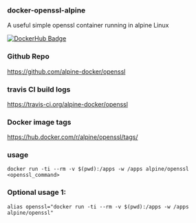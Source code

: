 ### docker-openssl-alpine

A useful simple openssl container running in alpine Linux

[![DockerHub Badge](http://dockeri.co/image/alpine/openssl)](https://hub.docker.com/r/alpine/openssl/)

### Github Repo

https://github.com/alpine-docker/openssl

### travis CI build logs

https://travis-ci.org/alpine-docker/openssl

### Docker image tags

https://hub.docker.com/r/alpine/openssl/tags/

### usage

    docker run -ti --rm -v $(pwd):/apps -w /apps alpine/openssl <openssl_command>

### Optional usage 1:

    alias openssl="docker run -ti --rm -v $(pwd):/apps -w /apps alpine/openssl"
    
